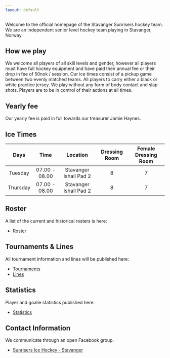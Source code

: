 ```yaml
---
layout: default
---
```

Welcome to the official homepage of the Stavanger Sunrisers hockey team. We are an independent senior level hockey team playing in Stavanger, Norway.

## How we play
We welcome all players of all skill levels and gender, however all players must have full hockey equipment and have paid their annual fee or their drop in fee of 50nok / session. Our ice times consist of a pickup game between two evenly matched teams. All players to carry either a black or white practice jersey. We play without any form of body contact and slap shots. Players are to be in control of their actions at all times.

## Yearly fee
Our yearly fee is paid in full towards our treasurer Jamie Haynes.

## Ice Times

|Days|Time|Location|Dressing Room|Female Dressing Room|
|:-:|:-:|:-:|:-:|:-:|
|Tuesday|07.00 - 08.00|Stavanger Ishall Pad 2|8|7|
|Thursday|07.00 - 08.00|Stavanger Ishall Pad 2|8|7|

## Roster
A list of the current and historical rosters is here:
* [Roster](./roster.md)

## Tournaments & Lines
All tournament information and lines will be published here:
* [Tournaments](./tournaments.md)
* [Lines](./lines.md)

## Statistics
Player and goalie statistics published here:
* [Statistics](./statistics.md)

## Contact Information
We communicate through an open Facebook group.
* [Sunrisers Ice Hockey - Stavanger](https://www.facebook.com/groups/27190567208)
